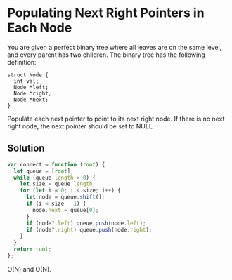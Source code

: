 # Populating Next Right Pointers in Each Node

You are given a perfect binary tree where all leaves are on the same level, and every parent has two children. The binary tree has the following definition:

```
struct Node {
  int val;
  Node *left;
  Node *right;
  Node *next;
}
```

Populate each next pointer to point to its next right node. If there is no next right node, the next pointer should be set to NULL.

## Solution

```js
var connect = function (root) {
  let queue = [root];
  while (queue.length > 0) {
    let size = queue.length;
    for (let i = 0; i < size; i++) {
      let node = queue.shift();
      if (i < size - 1) {
        node.next = queue[0];
      }
      if (node?.left) queue.push(node.left);
      if (node?.right) queue.push(node.right);
    }
  }
  return root;
};
```

O(N) and O(N).
